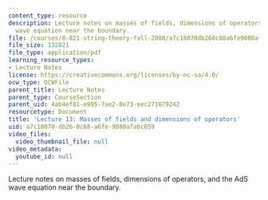 ```yaml
---
content_type: resource
description: Lecture notes on masses of fields, dimensions of operators, and the AdS
  wave equation near the boundary.
file: /courses/8-821-string-theory-fall-2008/a7c18070db260c88a6fe9080afabc659_lecture13.pdf
file_size: 132821
file_type: application/pdf
learning_resource_types:
- Lecture Notes
license: https://creativecommons.org/licenses/by-nc-sa/4.0/
ocw_type: OCWFile
parent_title: Lecture Notes
parent_type: CourseSection
parent_uid: 4ab4ef81-e995-7ae2-8e73-eec271679242
resourcetype: Document
title: 'Lecture 13: Masses of fields and dimensions of operators'
uid: a7c18070-db26-0c88-a6fe-9080afabc659
video_files:
  video_thumbnail_file: null
video_metadata:
  youtube_id: null
---
```

Lecture notes on masses of fields, dimensions of operators, and the AdS wave equation near the boundary.